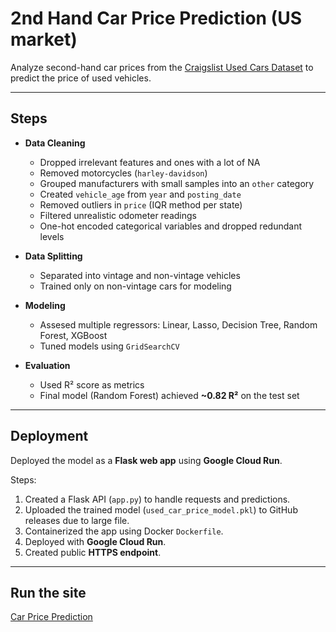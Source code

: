 
# 2nd Hand Car Price Prediction (US market)

Analyze second-hand car prices from the [Craigslist Used Cars Dataset](https://www.kaggle.com/datasets/austinreese/craigslist-carstrucks-data) to predict the price of used vehicles.

---

## Steps

- **Data Cleaning**
  - Dropped irrelevant features and ones with a lot of NA
  - Removed motorcycles (`harley-davidson`)
  - Grouped manufacturers with small samples  into an `other` category
  - Created `vehicle_age` from `year` and `posting_date`
  - Removed outliers in `price` (IQR method per state)
  - Filtered unrealistic odometer readings
  - One-hot encoded categorical variables and dropped redundant levels

- **Data Splitting**
  - Separated into vintage and non-vintage vehicles
  - Trained only on non-vintage cars for modeling

- **Modeling**
  - Assesed multiple regressors: Linear, Lasso, Decision Tree, Random Forest, XGBoost
  - Tuned models using `GridSearchCV`
 

- **Evaluation**
  - Used R² score as metrics
  - Final model (Random Forest) achieved **~0.82 R²** on the test set

---

## Deployment  

Deployed the model as a **Flask web app** using **Google Cloud Run**.  

Steps:  
1. Created a Flask API (`app.py`) to handle requests and predictions.  
2. Uploaded the trained model (`used_car_price_model.pkl`) to GitHub releases due to large file. 
3. Containerized the app using Docker `Dockerfile`.  
4. Deployed with **Google Cloud Run**.  
5. Created public **HTTPS endpoint**.  

---

## Run the site
[Car Price Prediction](https://carprice-1017464960956.europe-west2.run.app/)  

